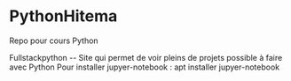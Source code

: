 # PythonHitema
Repo pour cours Python


Fullstackpython -- Site qui permet de voir pleins de projets possible à faire avec Python
Pour installer jupyer-notebook : apt installer jupyer-notebook

